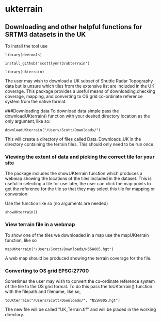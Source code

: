 # ukterrain
## Downloading and other helpful functions for SRTM3 datasets in the UK

To install the tool use

`library(devtools)`


`install_github('scottlynn73/ukterrain')`


`library(ukterrain)`

The user may wish to download a UK subset of Shuttle Radar Topography data but is unsure which tiles from the extensive list are included in the UK coverage. This package provides a useful means of downloading,checking coverage, mapping, and converting to OS grid co-ordinate reference system from the native format.

###Downloading data
To download data simple pass the downloadUKterrain() function with your desired directory location as the only argument, like so:

`downloadUKterrain("/Users/Scott/Downloads/")`

This will create a directory of files called Data_Downloads_UK in the directory containing the terrain files. This should only need to be run once.

### Viewing the extent of data and picking the correct tile for your site
The package includes the showUKterrain function which produces a webmap showing the locations of the tiles included in the dataset. This is useful in selecting a tile for use later, the user can click the map points to get the reference for the tile so that they may select this tile for mapping or conversion.

Use the function like so (no arguments are needed)

`showUKterrain()`

### View terrain file in a webmap
To show one of the tiles we downloaded in a map use the mapUKterrain function, like so

`mapUKterrain("/Users/Scott/Downloads/N55W005.hgt")`

A web map should be produced showing the terrain coverage for the file. 


### Converting to OS grid EPSG:27700 
Sometimes the user may wish to convert the co-ordinate reference system of the tile to the OS grid format. To do this pass the toUKterrain() function with the filepath and filename, like so,

`toUKterrain("/Users/Scott/Downloads/", "N55W005.hgt")`

The new file will be called "UK_Terrain.tif" and will be placed in the working directory.
